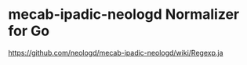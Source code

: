# mecab-ipadic-neologd Normalizer for Go

https://github.com/neologd/mecab-ipadic-neologd/wiki/Regexp.ja
